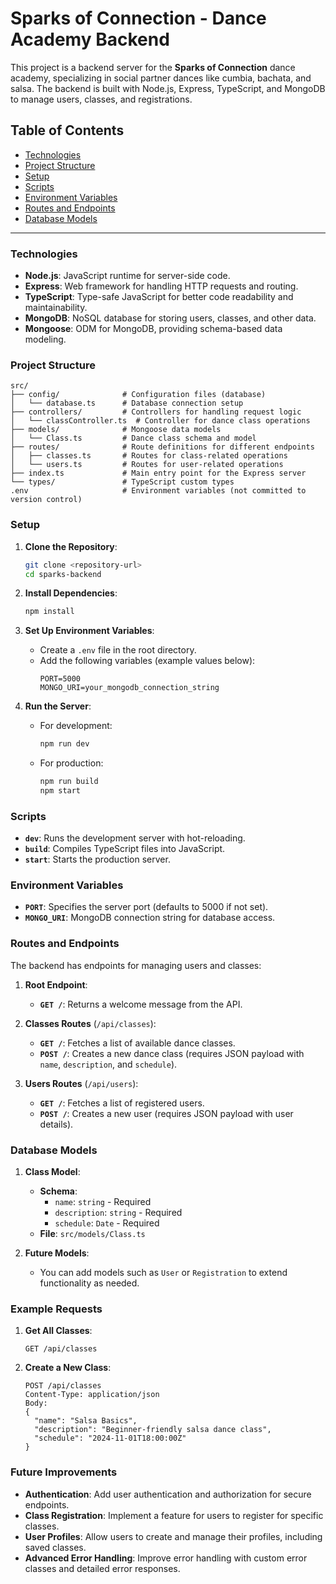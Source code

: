 
# Sparks of Connection - Dance Academy Backend

This project is a backend server for the **Sparks of Connection** dance academy, specializing in social partner dances like cumbia, bachata, and salsa. The backend is built with Node.js, Express, TypeScript, and MongoDB to manage users, classes, and registrations.

## Table of Contents

- [Technologies](#technologies)
- [Project Structure](#project-structure)
- [Setup](#setup)
- [Scripts](#scripts)
- [Environment Variables](#environment-variables)
- [Routes and Endpoints](#routes-and-endpoints)
- [Database Models](#database-models)

---

### Technologies

- **Node.js**: JavaScript runtime for server-side code.
- **Express**: Web framework for handling HTTP requests and routing.
- **TypeScript**: Type-safe JavaScript for better code readability and maintainability.
- **MongoDB**: NoSQL database for storing users, classes, and other data.
- **Mongoose**: ODM for MongoDB, providing schema-based data modeling.

### Project Structure

```
src/
├── config/              # Configuration files (database)
│   └── database.ts      # Database connection setup
├── controllers/         # Controllers for handling request logic
│   └── classController.ts  # Controller for dance class operations
├── models/              # Mongoose data models
│   └── Class.ts         # Dance class schema and model
├── routes/              # Route definitions for different endpoints
│   ├── classes.ts       # Routes for class-related operations
│   └── users.ts         # Routes for user-related operations
├── index.ts             # Main entry point for the Express server
└── types/               # TypeScript custom types
.env                     # Environment variables (not committed to version control)
```

### Setup

1. **Clone the Repository**:
   ```bash
   git clone <repository-url>
   cd sparks-backend
   ```

2. **Install Dependencies**:
   ```bash
   npm install
   ```

3. **Set Up Environment Variables**:
   - Create a `.env` file in the root directory.
   - Add the following variables (example values below):
     ```plaintext
     PORT=5000
     MONGO_URI=your_mongodb_connection_string
     ```

4. **Run the Server**:
   - For development:
     ```bash
     npm run dev
     ```
   - For production:
     ```bash
     npm run build
     npm start
     ```

### Scripts

- **`dev`**: Runs the development server with hot-reloading.
- **`build`**: Compiles TypeScript files into JavaScript.
- **`start`**: Starts the production server.

### Environment Variables

- **`PORT`**: Specifies the server port (defaults to 5000 if not set).
- **`MONGO_URI`**: MongoDB connection string for database access.

### Routes and Endpoints

The backend has endpoints for managing users and classes:

1. **Root Endpoint**:
   - **`GET /`**: Returns a welcome message from the API.

2. **Classes Routes** (`/api/classes`):
   - **`GET /`**: Fetches a list of available dance classes.
   - **`POST /`**: Creates a new dance class (requires JSON payload with `name`, `description`, and `schedule`).

3. **Users Routes** (`/api/users`):
   - **`GET /`**: Fetches a list of registered users.
   - **`POST /`**: Creates a new user (requires JSON payload with user details).

### Database Models

1. **Class Model**:
   - **Schema**:
     - `name`: `string` - Required
     - `description`: `string` - Required
     - `schedule`: `Date` - Required
   - **File**: `src/models/Class.ts`

2. **Future Models**:
   - You can add models such as `User` or `Registration` to extend functionality as needed.

### Example Requests

1. **Get All Classes**:
   ```http
   GET /api/classes
   ```

2. **Create a New Class**:
   ```http
   POST /api/classes
   Content-Type: application/json
   Body:
   {
     "name": "Salsa Basics",
     "description": "Beginner-friendly salsa dance class",
     "schedule": "2024-11-01T18:00:00Z"
   }
   ```

### Future Improvements

- **Authentication**: Add user authentication and authorization for secure endpoints.
- **Class Registration**: Implement a feature for users to register for specific classes.
- **User Profiles**: Allow users to create and manage their profiles, including saved classes.
- **Advanced Error Handling**: Improve error handling with custom error classes and detailed error responses.

